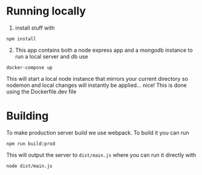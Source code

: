 # Running locally

1. install stuff with 

```
npm install
```

2. This app contains both a node express app and a mongodb instance 
to run a local server and db use

```
docker-compose up
```

This will start a local node instance that mirrors your current directory
so nodemon and local changes will instantly be applied... nice!
This is done using the Dockerfile.dev file

# Building

To make production server build we use webpack. To build it you can run

```
npm run build:prod
```

This will output the server to `dist/main.js` where you can run it directly with

```
node dist/main.js
```